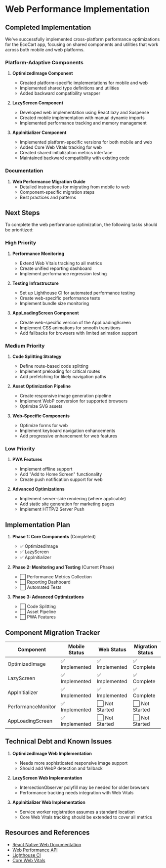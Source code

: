 # Web Performance Implementation

## Completed Implementation

We've successfully implemented cross-platform performance optimizations for the EcoCart app, focusing on shared components and utilities that work across both mobile and web platforms.

### Platform-Adaptive Components

1. **OptimizedImage Component**
   - Created platform-specific implementations for mobile and web
   - Implemented shared type definitions and utilities
   - Added backward compatibility wrapper

2. **LazyScreen Component**
   - Developed web implementation using React.lazy and Suspense
   - Created mobile implementation with manual dynamic imports
   - Implemented performance tracking and memory management

3. **AppInitializer Component**
   - Implemented platform-specific versions for both mobile and web
   - Added Core Web Vitals tracking for web
   - Created shared initialization metrics interface
   - Maintained backward compatibility with existing code

### Documentation

1. **Web Performance Migration Guide**
   - Detailed instructions for migrating from mobile to web
   - Component-specific migration steps
   - Best practices and patterns

## Next Steps

To complete the web performance optimization, the following tasks should be prioritized:

### High Priority

1. **Performance Monitoring**
   - Extend Web Vitals tracking to all metrics
   - Create unified reporting dashboard
   - Implement performance regression testing

2. **Testing Infrastructure**
   - Set up Lighthouse CI for automated performance testing
   - Create web-specific performance tests
   - Implement bundle size monitoring

3. **AppLoadingScreen Component**
   - Create web-specific version of the AppLoadingScreen
   - Implement CSS animations for smooth transitions
   - Add fallbacks for browsers with limited animation support

### Medium Priority

1. **Code Splitting Strategy**
   - Define route-based code splitting
   - Implement preloading for critical routes
   - Add prefetching for likely navigation paths

2. **Asset Optimization Pipeline**
   - Create responsive image generation pipeline
   - Implement WebP conversion for supported browsers
   - Optimize SVG assets

3. **Web-Specific Components**
   - Optimize forms for web
   - Implement keyboard navigation enhancements
   - Add progressive enhancement for web features

### Low Priority

1. **PWA Features**
   - Implement offline support
   - Add "Add to Home Screen" functionality
   - Create push notification support for web

2. **Advanced Optimizations**
   - Implement server-side rendering (where applicable)
   - Add static site generation for marketing pages
   - Implement HTTP/2 Server Push

## Implementation Plan

1. **Phase 1: Core Components** (Completed)
   - ✅ OptimizedImage
   - ✅ LazyScreen
   - ✅ AppInitializer

2. **Phase 2: Monitoring and Testing** (Current Phase)
   - ⬜ Performance Metrics Collection
   - ⬜ Reporting Dashboard
   - ⬜ Automated Tests

3. **Phase 3: Advanced Optimizations**
   - ⬜ Code Splitting
   - ⬜ Asset Pipeline
   - ⬜ PWA Features

## Component Migration Tracker

| Component | Mobile Status | Web Status | Migration Status |
|-----------|---------------|------------|------------------|
| OptimizedImage | ✅ Implemented | ✅ Implemented | ✅ Complete |
| LazyScreen | ✅ Implemented | ✅ Implemented | ✅ Complete |
| AppInitializer | ✅ Implemented | ✅ Implemented | ✅ Complete |
| PerformanceMonitor | ✅ Implemented | ⬜ Not Started | ⬜ Not Started |
| AppLoadingScreen | ✅ Implemented | ⬜ Not Started | ⬜ Not Started |

## Technical Debt and Known Issues

1. **OptimizedImage Web Implementation**
   - Needs more sophisticated responsive image support
   - Should add WebP detection and fallback

2. **LazyScreen Web Implementation**
   - IntersectionObserver polyfill may be needed for older browsers
   - Performance tracking needs integration with Web Vitals

3. **AppInitializer Web Implementation**
   - Service worker registration assumes a standard location
   - Core Web Vitals tracking should be extended to cover all metrics

## Resources and References

- [React Native Web Documentation](https://necolas.github.io/react-native-web/)
- [Web Performance API](https://developer.mozilla.org/en-US/docs/Web/API/Performance_API)
- [Lighthouse CI](https://github.com/GoogleChrome/lighthouse-ci)
- [Core Web Vitals](https://web.dev/vitals/) 